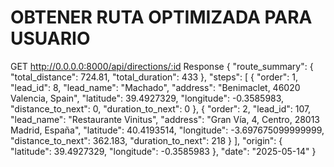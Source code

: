 #                                                            OBTENER RUTA OPTIMIZADA PARA USUARIO

GET http://0.0.0.0:8000/api/directions/:id
    Response
        {
            "route_summary": {
                "total_distance": 724.81,
                "total_duration": 433
            },
            "steps": [
                {
                    "order": 1,
                    "lead_id": 8,
                    "lead_name": "Machado",
                    "address": "Benimaclet, 46020 Valencia, Spain",
                    "latitude": 39.4927329,
                    "longitude": -0.3585983,
                    "distance_to_next": 0,
                    "duration_to_next": 0
                },
                {
                    "order": 2,
                    "lead_id": 107,
                    "lead_name": "Restaurante Vinitus",
                    "address": "Gran Vía, 4, Centro, 28013 Madrid, España",
                    "latitude": 40.4193514,
                    "longitude": -3.697675099999999,
                    "distance_to_next": 362.183,
                    "duration_to_next": 218
                }
            ],
            "origin": {
                "latitude": 39.4927329,
                "longitude": -0.3585983
            },
            "date": "2025-05-14"
        }